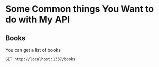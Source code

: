 # Some Common things You Want to do with My API

## Books

You can get a list of books
```
GET http://localhost:1337/books
```